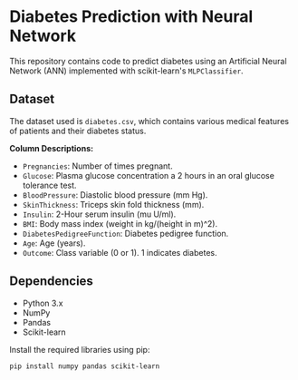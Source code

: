 # Diabetes Prediction with Neural Network

This repository contains code to predict diabetes using an Artificial Neural Network (ANN) implemented with scikit-learn's `MLPClassifier`.

## Dataset

The dataset used is `diabetes.csv`, which contains various medical features of patients and their diabetes status.

**Column Descriptions:**

* `Pregnancies`: Number of times pregnant.
* `Glucose`: Plasma glucose concentration a 2 hours in an oral glucose tolerance test.
* `BloodPressure`: Diastolic blood pressure (mm Hg).
* `SkinThickness`: Triceps skin fold thickness (mm).
* `Insulin`: 2-Hour serum insulin (mu U/ml).
* `BMI`: Body mass index (weight in kg/(height in m)^2).
* `DiabetesPedigreeFunction`: Diabetes pedigree function.
* `Age`: Age (years).
* `Outcome`: Class variable (0 or 1). 1 indicates diabetes.

## Dependencies

* Python 3.x
* NumPy
* Pandas
* Scikit-learn

Install the required libraries using pip:

```bash
pip install numpy pandas scikit-learn
